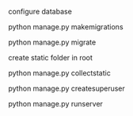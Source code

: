 configure database

python manage.py makemigrations

python manage.py migrate

create static folder in root

python manage.py collectstatic

python manage.py createsuperuser

python manage.py runserver
